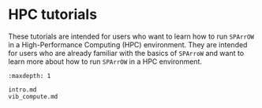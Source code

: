 # HPC tutorials

These tutorials are intended for users who want to learn how to run `SPArrOW` in a High-Performance Computing (HPC) environment. They are intended for users who are already familiar with the basics of `SPArroW` and want to learn more about how to run `SPArrOW` in a HPC environment.

```{toctree}
:maxdepth: 1

intro.md
vib_compute.md
```
